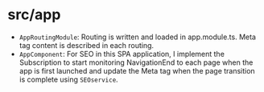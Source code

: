 # src/app

- `AppRoutingModule`: Routing is written and loaded in app.module.ts. Meta tag content is described in each routing.
- `AppComponent`: For SEO in this SPA application, I implement the Subscription to start monitoring NavigationEnd to each page when the app is first launched and update the Meta tag when the page transition is complete using `SEOservice`.
